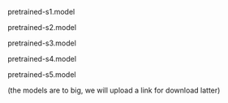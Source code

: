 pretrained-s1.model

pretrained-s2.model

pretrained-s3.model

pretrained-s4.model

pretrained-s5.model

(the models are to big, we will upload a link for download latter)
